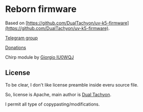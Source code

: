 # Reborn firmware

Based on [https://github.com/DualTachyon/uv-k5-firmware](https://github.com/DualTachyon/uv-k5-firmware).

[Telegram group](https://t.me/uvk5_spectrum_talk)

[Donations](https://t.me/uvk5_spectrum_talk/6032/6035)

Chirp module by [Giorgio IU0WQJ](https://github.com/gpillon/)

## License

To be clear, I don't like license preamble inside everu source file.

So, license is Apache, main author is [Dual Tachyon](https://github.com/DualTachyon).

I permit all type of copypasting/modifications.

